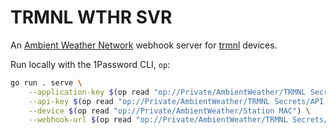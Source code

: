 # TRMNL WTHR SVR

An [Ambient Weather Network](https://ambientweather.net/) webhook server for [trmnl](https://usetrmnl.com/) devices.

Run locally with the 1Password CLI, `op`:

```sh
go run . serve \
    --application-key $(op read "op://Private/AmbientWeather/TRMNL Secrets/Application Key") \
    --api-key $(op read "op://Private/AmbientWeather/TRMNL Secrets/API Key") \
    --device $(op read "op://Private/AmbientWeather/Station MAC") \
    --webhook-url $(op read "op://Private/AmbientWeather/TRMNL Secrets/Webhook URL")
```
